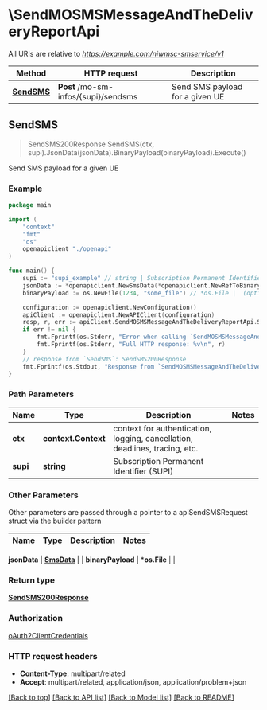 # \SendMOSMSMessageAndTheDeliveryReportApi

All URIs are relative to *https://example.com/niwmsc-smservice/v1*

Method | HTTP request | Description
------------- | ------------- | -------------
[**SendSMS**](SendMOSMSMessageAndTheDeliveryReportApi.md#SendSMS) | **Post** /mo-sm-infos/{supi}/sendsms | Send SMS payload for a given UE



## SendSMS

> SendSMS200Response SendSMS(ctx, supi).JsonData(jsonData).BinaryPayload(binaryPayload).Execute()

Send SMS payload for a given UE

### Example

```go
package main

import (
    "context"
    "fmt"
    "os"
    openapiclient "./openapi"
)

func main() {
    supi := "supi_example" // string | Subscription Permanent Identifier (SUPI)
    jsonData := *openapiclient.NewSmsData(*openapiclient.NewRefToBinaryData("ContentId_example")) // SmsData |  (optional)
    binaryPayload := os.NewFile(1234, "some_file") // *os.File |  (optional)

    configuration := openapiclient.NewConfiguration()
    apiClient := openapiclient.NewAPIClient(configuration)
    resp, r, err := apiClient.SendMOSMSMessageAndTheDeliveryReportApi.SendSMS(context.Background(), supi).JsonData(jsonData).BinaryPayload(binaryPayload).Execute()
    if err != nil {
        fmt.Fprintf(os.Stderr, "Error when calling `SendMOSMSMessageAndTheDeliveryReportApi.SendSMS``: %v\n", err)
        fmt.Fprintf(os.Stderr, "Full HTTP response: %v\n", r)
    }
    // response from `SendSMS`: SendSMS200Response
    fmt.Fprintf(os.Stdout, "Response from `SendMOSMSMessageAndTheDeliveryReportApi.SendSMS`: %v\n", resp)
}
```

### Path Parameters


Name | Type | Description  | Notes
------------- | ------------- | ------------- | -------------
**ctx** | **context.Context** | context for authentication, logging, cancellation, deadlines, tracing, etc.
**supi** | **string** | Subscription Permanent Identifier (SUPI) | 

### Other Parameters

Other parameters are passed through a pointer to a apiSendSMSRequest struct via the builder pattern


Name | Type | Description  | Notes
------------- | ------------- | ------------- | -------------

 **jsonData** | [**SmsData**](SmsData.md) |  | 
 **binaryPayload** | ***os.File** |  | 

### Return type

[**SendSMS200Response**](SendSMS200Response.md)

### Authorization

[oAuth2ClientCredentials](../README.md#oAuth2ClientCredentials)

### HTTP request headers

- **Content-Type**: multipart/related
- **Accept**: multipart/related, application/json, application/problem+json

[[Back to top]](#) [[Back to API list]](../README.md#documentation-for-api-endpoints)
[[Back to Model list]](../README.md#documentation-for-models)
[[Back to README]](../README.md)


